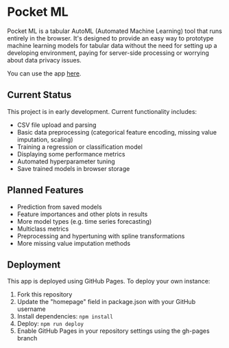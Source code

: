 # Pocket ML

Pocket ML is a tabular AutoML (Automated Machine Learning) tool that runs entirely in the browser. It's designed to provide an easy way to prototype machine learning models for tabular data without the need for setting up a developing environment, paying for server-side processing or worrying about data privacy issues.

You can use the app [here](https://japlete.github.io/pocket-ml).

## Current Status

This project is in early development. Current functionality includes:

- CSV file upload and parsing
- Basic data preprocessing (categorical feature encoding, missing value imputation, scaling)
- Training a regression or classification model
- Displaying some performance metrics
- Automated hyperparameter tuning
- Save trained models in browser storage

## Planned Features

- Prediction from saved models
- Feature importances and other plots in results
- More model types (e.g. time series forecasting)
- Multiclass metrics
- Preprocessing and hypertuning with spline transformations
- More missing value imputation methods

## Deployment

This app is deployed using GitHub Pages. To deploy your own instance:

1. Fork this repository
2. Update the "homepage" field in package.json with your GitHub username
3. Install dependencies: `npm install`
4. Deploy: `npm run deploy`
5. Enable GitHub Pages in your repository settings using the gh-pages branch
